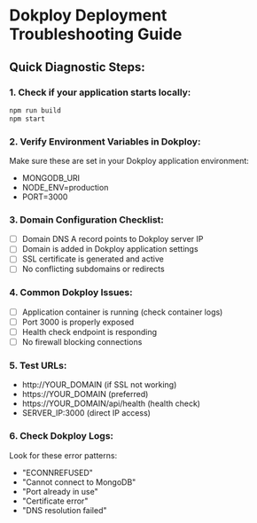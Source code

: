 # Dokploy Deployment Troubleshooting Guide

## Quick Diagnostic Steps:

### 1. Check if your application starts locally:
```bash
npm run build
npm start
```

### 2. Verify Environment Variables in Dokploy:
Make sure these are set in your Dokploy application environment:
- MONGODB_URI
- NODE_ENV=production
- PORT=3000

### 3. Domain Configuration Checklist:
- [ ] Domain DNS A record points to Dokploy server IP
- [ ] Domain is added in Dokploy application settings
- [ ] SSL certificate is generated and active
- [ ] No conflicting subdomains or redirects

### 4. Common Dokploy Issues:
- [ ] Application container is running (check container logs)
- [ ] Port 3000 is properly exposed
- [ ] Health check endpoint is responding
- [ ] No firewall blocking connections

### 5. Test URLs:
- http://YOUR_DOMAIN (if SSL not working)
- https://YOUR_DOMAIN (preferred)
- https://YOUR_DOMAIN/api/health (health check)
- SERVER_IP:3000 (direct IP access)

### 6. Check Dokploy Logs:
Look for these error patterns:
- "ECONNREFUSED"
- "Cannot connect to MongoDB"
- "Port already in use"
- "Certificate error"
- "DNS resolution failed"
